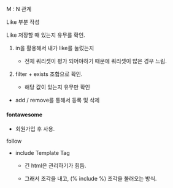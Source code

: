 M : N 관계



Like 부분 작성

Like 저장할 때 있는지 유무를 확인.

1. in을 활용해서 내가 like를 눌렀는지
   * 전체 쿼리셋이 평가 되어야하기 때문에 쿼리셋이 많은 경우 느림.

2. filter + exists 조합으로 확인.
   * 해당 값이 있는지 유무만 확인



* add / remove를 통해서 등록 및 삭제





#### fontawesome

* 회원가입 후 사용.





follow

* include Template Tag

  * 긴 html은 관리하기가 힘듬.

  * 그래서 조각을 내고, (% include %) 조각을 불러오는 방식.

    